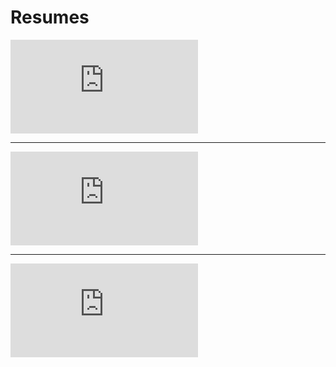 # Resumes

![Cyber Security Resume](https://jeremylaratro.link/CS/laratro_sec_resume.pdf)

---

![Software Engineering Resume](https://jeremylaratro.link/CS/laratro_se_resume.pdf)

---

![Security - two page](https://jeremylaratro.link/CS/laratro_resume_0423.pdf)
